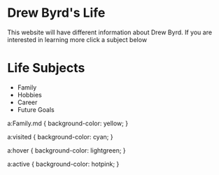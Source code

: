 <!DOCTYPE html>
<html>
<head>
<link rel="stylesheet" href="mystyle.css">
</head>
<body>

<h1>Drew Byrd's Life</h1>
<p>This website will have different information about Drew Byrd. If you are interested in learning more click a subject below</p><!DOCTYPE html>
<html>
<body>

<h1>Life Subjects</h1>
  
<ul>
  <li>Family</li>
  <li>Hobbies</li>
  <li>Career</li>
  <li>Future Goals</li>
</ul>
a:Family.md {
  background-color: yellow;
}

a:visited {
  background-color: cyan;
}

a:hover {
  background-color: lightgreen;
}

a:active {
  background-color: hotpink;
} 
</body>
</html>

</body>
</html>

